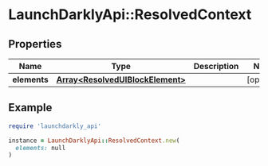 # LaunchDarklyApi::ResolvedContext

## Properties

| Name | Type | Description | Notes |
| ---- | ---- | ----------- | ----- |
| **elements** | [**Array&lt;ResolvedUIBlockElement&gt;**](ResolvedUIBlockElement.md) |  | [optional] |

## Example

```ruby
require 'launchdarkly_api'

instance = LaunchDarklyApi::ResolvedContext.new(
  elements: null
)
```

